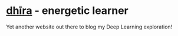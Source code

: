 # [dhīra](dhiraa.github.com) - energetic learner

Yet another website out there to blog my Deep Learning exploration!
